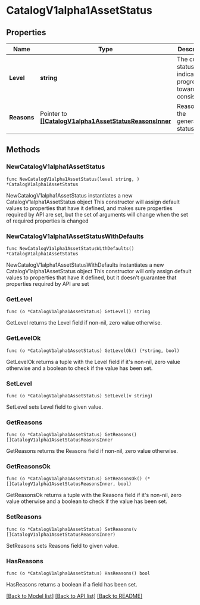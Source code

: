# CatalogV1alpha1AssetStatus

## Properties

Name | Type | Description | Notes
------------ | ------------- | ------------- | -------------
**Level** | **string** | The current status level, indicating progress towards consistency. | 
**Reasons** | Pointer to [**[]CatalogV1alpha1AssetStatusReasonsInner**](CatalogV1alpha1AssetStatusReasonsInner.md) | Reasons for the generated status. | [optional] 

## Methods

### NewCatalogV1alpha1AssetStatus

`func NewCatalogV1alpha1AssetStatus(level string, ) *CatalogV1alpha1AssetStatus`

NewCatalogV1alpha1AssetStatus instantiates a new CatalogV1alpha1AssetStatus object
This constructor will assign default values to properties that have it defined,
and makes sure properties required by API are set, but the set of arguments
will change when the set of required properties is changed

### NewCatalogV1alpha1AssetStatusWithDefaults

`func NewCatalogV1alpha1AssetStatusWithDefaults() *CatalogV1alpha1AssetStatus`

NewCatalogV1alpha1AssetStatusWithDefaults instantiates a new CatalogV1alpha1AssetStatus object
This constructor will only assign default values to properties that have it defined,
but it doesn't guarantee that properties required by API are set

### GetLevel

`func (o *CatalogV1alpha1AssetStatus) GetLevel() string`

GetLevel returns the Level field if non-nil, zero value otherwise.

### GetLevelOk

`func (o *CatalogV1alpha1AssetStatus) GetLevelOk() (*string, bool)`

GetLevelOk returns a tuple with the Level field if it's non-nil, zero value otherwise
and a boolean to check if the value has been set.

### SetLevel

`func (o *CatalogV1alpha1AssetStatus) SetLevel(v string)`

SetLevel sets Level field to given value.


### GetReasons

`func (o *CatalogV1alpha1AssetStatus) GetReasons() []CatalogV1alpha1AssetStatusReasonsInner`

GetReasons returns the Reasons field if non-nil, zero value otherwise.

### GetReasonsOk

`func (o *CatalogV1alpha1AssetStatus) GetReasonsOk() (*[]CatalogV1alpha1AssetStatusReasonsInner, bool)`

GetReasonsOk returns a tuple with the Reasons field if it's non-nil, zero value otherwise
and a boolean to check if the value has been set.

### SetReasons

`func (o *CatalogV1alpha1AssetStatus) SetReasons(v []CatalogV1alpha1AssetStatusReasonsInner)`

SetReasons sets Reasons field to given value.

### HasReasons

`func (o *CatalogV1alpha1AssetStatus) HasReasons() bool`

HasReasons returns a boolean if a field has been set.


[[Back to Model list]](../README.md#documentation-for-models) [[Back to API list]](../README.md#documentation-for-api-endpoints) [[Back to README]](../README.md)


